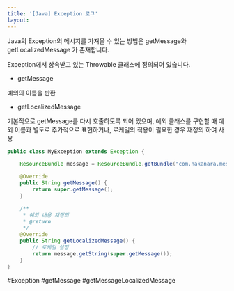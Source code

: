 ```yaml
---
title: '[Java] Exception 로그'
layout: 
---
```


Java의 Exception의 메시지를 가져올 수 있는 방법은 getMessage와 getLocalizedMessage 가 존재합니다.

Exception에서 상속받고 있는 Throwable 클래스에 정의되어 있습니다.

* getMessage

예외의 이름을 반환

* getLocalizedMessage 

기본적으로 getMessage를 다시 호출하도록 되어 있으며, 예외 클래스를 구현할 때 예외 이름과 별도로 추가적으로 표현하거나, 로케일의 적용이 필요한 경우 재정의 하여 사용



```java
public class MyException extends Exception {

    ResourceBundle message = ResourceBundle.getBundle("com.nakanara.message");

    @Override
    public String getMessage() {
        return super.getMessage();
    }

    /**
     * 예외 내용 재정의
     * @return
     */
    @Override
    public String getLocalizedMessage() {
        // 로케일 설정 
        return message.getString(super.getMessage());
    }
}
```

#Exception #getMessage #getMessageLocalizedMessage